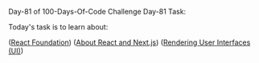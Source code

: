 Day-81 of 100-Days-Of-Code Challenge
Day-81 Task:

Today's task is to learn about:

([React Foundation](https://nextjs.org/learn/react-foundations))
([About React and Next.js](https://nextjs.org/learn/react-foundations/what-is-react-and-nextjs))
([Rendering User Interfaces (UI)](https://nextjs.org/learn/react-foundations/rendering-ui))